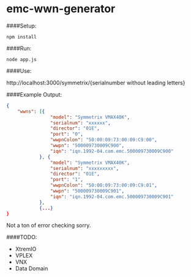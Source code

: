 # emc-wwn-generator

####Setup:
```shell
npm install
```

####Run:
```shell
node app.js
```

####Use:

http://localhost:3000/symmetrix/{serialnumber without leading letters}

####Example Output:
```json
{
    "wwns": [{
                "model": "Symmetrix VMAX40K",
                "serialnum": "xxxxxx",
                "director": "01E",
                "port": "0",
                "wwpnColon": "50:00:09:73:00:09:C9:00",
                "wwpn": "500009730009C900",
                "iqn": "iqn.1992-04.com.emc.500009730009C900"
            }, {
                "model": "Symmetrix VMAX40K",
                "serialnum": "xxxxxxxxx",
                "director": "01E",
                "port": "1",
                "wwpnColon": "50:00:09:73:00:09:C9:01",
                "wwpn": "500009730009C901",
                "iqn": "iqn.1992-04.com.emc.500009730009C901"
            },
            {...}
}
```

Not a ton of error checking sorry.

####TODO:
* XtremIO
* VPLEX
* VNX
* Data Domain
